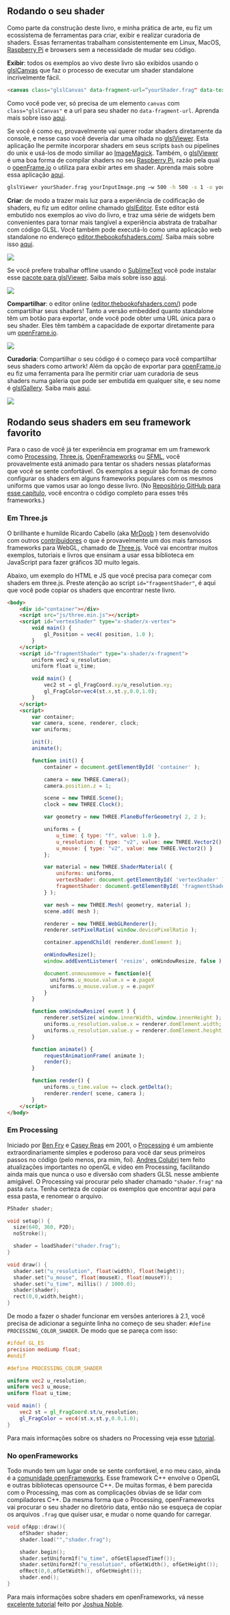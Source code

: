 ## Rodando o seu shader

Como parte da construção deste livro, e minha prática de arte, eu fiz um ecossistema de ferramentas para criar, exibir e realizar curadoria de shaders. Essas ferramentas trabalham consistentemente em Linux, MacOS, [Raspberry Pi](https://www.raspberrypi.org/) e browsers sem a necessidade de mudar seu código.

**Exibir**: todos os exemplos ao vivo deste livro são exibidos usando o [glslCanvas](https://github.com/patriciogonzalezvivo/glslCanvas) que faz o processo de executar um shader standalone incrivelmente fácil.

```html
<canvas class="glslCanvas" data-fragment-url=“yourShader.frag" data-textures=“yourInputImage.png” width="500" height="500"></canvas>
```

Como você pode ver, só precisa de um elemento `canvas` com `class="glslCanvas"` e a url para seu shader no `data-fragment-url`. Aprenda mais sobre isso [aqui](https://github.com/patriciogonzalezvivo/glslCanvas).

Se você é como eu, provavelmente vai querer rodar shaders diretamente da console, e nesse caso você deveria dar uma olhada no [glslViewer](https://github.com/patriciogonzalezvivo/glslViewer). Esta aplicação lhe permite incorporar shaders em seus scripts `bash` ou pipelines do unix e usá-los de modo similiar ao [ImageMagick](http://www.imagemagick.org/script/index.php). Também, o [glslViewer](https://github.com/patriciogonzalezvivo/glslViewer) é uma boa forma de compilar shaders no seu [Raspberry Pi](https://www.raspberrypi.org/), razão pela qual o [openFrame.io](http://openframe.io/) o utiliza para exibir artes em shader. Aprenda mais sobre essa aplicação [aqui](https://github.com/patriciogonzalezvivo/glslViewer).

```bash
glslViewer yourShader.frag yourInputImage.png —w 500 -h 500 -s 1 -o yourOutputImage.png
```

**Criar**: de modo a trazer mais luz para a experiência de codificação de shaders, eu fiz um editor online chamado [glslEditor](https://github.com/patriciogonzalezvivo/glslEditor). Este editor está embutido nos exemplos ao vivo do livro, e traz uma série de widgets bem convenientes para tornar mais tangível a experiência abstrata de trabalhar com código GLSL. Você também pode executá-lo como uma aplicação web standalone no endereço [editor.thebookofshaders.com/](http://editor.thebookofshaders.com/). Saiba mais sobre isso [aqui](https://github.com/patriciogonzalezvivo/glslEditor).

![](glslEditor-01.gif)

Se você prefere trabalhar offline usando o [SublimeText](https://www.sublimetext.com/) você pode instalar esse [pacote para glslViewer](https://packagecontrol.io/packages/glslViewer). Saiba mais sobre isso [aqui](https://github.com/patriciogonzalezvivo/sublime-glslViewer).

![](glslViewer.gif)

**Compartilhar**: o editor online ([editor.thebookofshaders.com/](http://editor.thebookofshaders.com/)) pode compartilhar seus shaders! Tanto a versão embedded quanto standalone têm um botão para exportar, onde você pode obter uma URL única para o seu shader. Eles têm também a capacidade de exportar diretamente para um [openFrame.io](http://openframe.io/).

![](glslEditor-00.gif)

**Curadoria**: Compartilhar o seu código é o começo para você compartilhar seus shaders como artwork! Além da opção de exportar para [openFrame.io](http://openframe.io/) eu fiz uma ferramenta para lhe permitir criar uam curadoria de seus shaders numa galeria que pode ser embutida em qualquer site, e seu nome é [glslGallery](https://github.com/patriciogonzalezvivo/glslGallery). Saiba mais [aqui](https://github.com/patriciogonzalezvivo/glslGallery).

![](glslGallery.gif)

## Rodando seus shaders em seu framework favorito

Para o caso de você já ter experiência em programar em um framework como [Processing](https://processing.org/), [Three.js](http://threejs.org/), [OpenFrameworks](http://openframeworks.cc/) ou [SFML](https://www.sfml-dev.org/), você provavelmente está animado para tentar os shaders nessas plataformas que você se sente confortável. Os exemplos a seguir são formas de como configurar os shaders em alguns frameworks populares com os mesmos uniforms que vamos usar ao longo desse livro. (No [Repositório GitHub para esse capítulo](https://github.com/patriciogonzalezvivo/thebookofshaders/tree/master/04), você encontra o código completo para esses três frameworks.)

### Em **Three.js**

O brillhante e humilde Ricardo Cabello (aka [MrDoob](https://twitter.com/mrdoob) ) tem desenvolvido com outros [contribuidores](https://github.com/mrdoob/three.js/graphs/contributors) o que é provavelmente um dos mais famosos frameworks para WebGL, chamado de [Three.js](http://threejs.org/). Você vai encontrar muitos exemplos, tutoriais e livros que ensinam a usar essa biblioteca em JavaScript para fazer gráficos 3D muito legais.

Abaixo, um exemplo do HTML e JS que você precisa para começar com shaders em three.js. Preste atenção ao script `id="fragmentShader"`, é aqui que você pode copiar os shaders que encontrar neste livro.

```html
<body>
    <div id="container"></div>
    <script src="js/three.min.js"></script>
    <script id="vertexShader" type="x-shader/x-vertex">
        void main() {
            gl_Position = vec4( position, 1.0 );
        }
    </script>
    <script id="fragmentShader" type="x-shader/x-fragment">
        uniform vec2 u_resolution;
        uniform float u_time;

        void main() {
            vec2 st = gl_FragCoord.xy/u_resolution.xy;
            gl_FragColor=vec4(st.x,st.y,0.0,1.0);
        }
    </script>
    <script>
        var container;
        var camera, scene, renderer, clock;
        var uniforms;

        init();
        animate();

        function init() {
            container = document.getElementById( 'container' );

            camera = new THREE.Camera();
            camera.position.z = 1;

            scene = new THREE.Scene();
            clock = new THREE.Clock();

            var geometry = new THREE.PlaneBufferGeometry( 2, 2 );

            uniforms = {
                u_time: { type: "f", value: 1.0 },
                u_resolution: { type: "v2", value: new THREE.Vector2() },
                u_mouse: { type: "v2", value: new THREE.Vector2() }
            };

            var material = new THREE.ShaderMaterial( {
                uniforms: uniforms,
                vertexShader: document.getElementById( 'vertexShader' ).textContent,
                fragmentShader: document.getElementById( 'fragmentShader' ).textContent
            } );

            var mesh = new THREE.Mesh( geometry, material );
            scene.add( mesh );

            renderer = new THREE.WebGLRenderer();
            renderer.setPixelRatio( window.devicePixelRatio );

            container.appendChild( renderer.domElement );

            onWindowResize();
            window.addEventListener( 'resize', onWindowResize, false );

            document.onmousemove = function(e){
              uniforms.u_mouse.value.x = e.pageX
              uniforms.u_mouse.value.y = e.pageY
            }
        }

        function onWindowResize( event ) {
            renderer.setSize( window.innerWidth, window.innerHeight );
            uniforms.u_resolution.value.x = renderer.domElement.width;
            uniforms.u_resolution.value.y = renderer.domElement.height;
        }

        function animate() {
            requestAnimationFrame( animate );
            render();
        }

        function render() {
            uniforms.u_time.value += clock.getDelta();
            renderer.render( scene, camera );
        }
    </script>
</body>
```

### Em **Processing**

Iniciado por [Ben Fry](http://benfry.com/) e [Casey Reas](http://reas.com/) em 2001, o [Processing](https://processing.org/) é um ambiente extraordinariamente simples e poderoso para você dar seus primeiros passos no código (pelo menos, pra mim, foi). [Andres Colubri](https://codeanticode.wordpress.com/) tem feito atualizações importantes no openGL e video em Processing, facilitando ainda mais que nunca o uso e diversão com shaders GLSL nesse ambiente amigável. O Processing vai procurar pelo shader chamado `"shader.frag"` na pasta `data`. Tenha certeza de copiar os exemplos que encontrar aqui para essa pasta, e renomear o arquivo.

```cpp
PShader shader;

void setup() {
  size(640, 360, P2D);
  noStroke();

  shader = loadShader("shader.frag");
}

void draw() {
  shader.set("u_resolution", float(width), float(height));
  shader.set("u_mouse", float(mouseX), float(mouseY));
  shader.set("u_time", millis() / 1000.0);
  shader(shader);
  rect(0,0,width,height);
}
```

De modo a fazer o shader funcionar em versões anteriores à 2.1, você precisa de adicionar a seguinte linha no começo de seu shader: `#define PROCESSING_COLOR_SHADER`. De modo que se pareça com isso:

```glsl
#ifdef GL_ES
precision mediump float;
#endif

#define PROCESSING_COLOR_SHADER

uniform vec2 u_resolution;
uniform vec3 u_mouse;
uniform float u_time;

void main() {
    vec2 st = gl_FragCoord.st/u_resolution;
    gl_FragColor = vec4(st.x,st.y,0.0,1.0);
}
```

Para mais informações sobre os shaders no Processing veja esse [tutorial](https://processing.org/tutorials/pshader/).

### No **openFrameworks**

Todo mundo tem um lugar onde se sente confortável, e no meu caso, ainda é a [comunidade openFrameworks](http://openframeworks.cc/). Esse framework C++ envolve o OpenGL e outras bibliotecas opensource C++. De muitas formas, é bem parecida com o Processing, mas com as complicações óbvias de se lidar com compiladores C++. Da mesma forma que o Processing, openFrameworks vai procurar o seu shader no diretório data, então não se esqueça de copiar os arquivos `.frag` que quiser usar, e mudar o nome quando for carregar.

```cpp
void ofApp::draw(){
    ofShader shader;
    shader.load("","shader.frag");

    shader.begin();
    shader.setUniform1f("u_time", ofGetElapsedTimef());
    shader.setUniform2f("u_resolution", ofGetWidth(), ofGetHeight());
    ofRect(0,0,ofGetWidth(), ofGetHeight());
    shader.end();
}
```

Para mais informações sobre shaders em openFrameworks, vá nesse [excelente tutorial](http://openframeworks.cc/ofBook/chapters/shaders.html) feito por [Joshua Noble](http://thefactoryfactory.com/).
